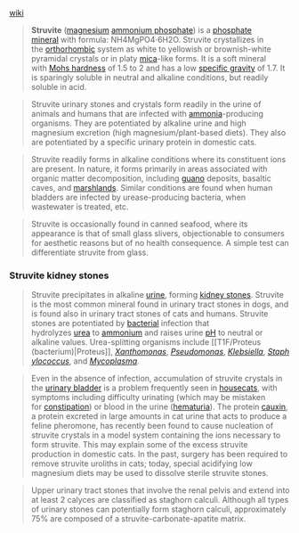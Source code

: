  [wiki](https://en.wikipedia.org/wiki/Struvite_stone#Struvite_kidney_stones "Struvite stone")
 
> **Struvite** ([magnesium](https://en.wikipedia.org/wiki/Magnesium "Magnesium") [ammonium phosphate](https://en.wikipedia.org/wiki/Ammonium_phosphate "Ammonium phosphate")) is a [phosphate mineral](https://en.wikipedia.org/wiki/Phosphate_mineral "Phosphate mineral") with formula: NH4MgPO4·6H2O. Struvite crystallizes in the [orthorhombic](https://en.wikipedia.org/wiki/Orthorhombic "Orthorhombic") system as white to yellowish or brownish-white pyramidal crystals or in platy [mica](https://en.wikipedia.org/wiki/Mica "Mica")-like forms. It is a soft mineral with [Mohs hardness](https://en.wikipedia.org/wiki/Mohs_hardness "Mohs hardness") of 1.5 to 2 and has a low [specific gravity](https://en.wikipedia.org/wiki/Specific_gravity "Specific gravity") of 1.7. It is sparingly soluble in neutral and alkaline conditions, but readily soluble in acid.

> Struvite urinary stones and crystals form readily in the urine of animals and humans that are infected with [ammonia](https://en.wikipedia.org/wiki/Ammonia "Ammonia")-producing organisms. They are potentiated by alkaline urine and high magnesium excretion (high magnesium/plant-based diets). They also are potentiated by a specific urinary protein in domestic cats.

>Struvite readily forms in alkaline conditions where its constituent ions are present. In nature, it forms primarily in areas associated with organic matter decomposition, including [guano](https://en.wikipedia.org/wiki/Guano "Guano") deposits, basaltic caves, and [marshlands](https://en.wikipedia.org/wiki/Marshland "Marshland"). Similar conditions are found when human bladders are infected by urease-producing bacteria, when wastewater is treated, etc.

> Struvite is occasionally found in canned seafood, where its appearance is that of small glass slivers, objectionable to consumers for aesthetic reasons but of no health consequence. A simple test can differentiate struvite from glass.

### Struvite kidney stones
> Struvite precipitates in alkaline [urine](https://en.wikipedia.org/wiki/Urine "Urine"), forming [kidney stones](https://en.wikipedia.org/wiki/Kidney_stones "Kidney stones"). Struvite is the most common mineral found in urinary tract stones in dogs, and is found also in urinary tract stones of cats and humans. Struvite stones are potentiated by [bacterial](https://en.wikipedia.org/wiki/Bacterial "Bacterial") infection that hydrolyzes [urea](https://en.wikipedia.org/wiki/Urea "Urea") to [ammonium](https://en.wikipedia.org/wiki/Ammonium "Ammonium") and raises urine [pH](https://en.wikipedia.org/wiki/PH "PH") to neutral or alkaline values. Urea-splitting organisms include [[T1F/Proteus (bacterium)|Proteus]], _[Xanthomonas](https://en.wikipedia.org/wiki/Xanthomonas "Xanthomonas")_, _[Pseudomonas](https://en.wikipedia.org/wiki/Pseudomonas "Pseudomonas")_, _[Klebsiella](https://en.wikipedia.org/wiki/Klebsiella "Klebsiella")_, _[Staphylococcus](https://en.wikipedia.org/wiki/Staphylococcus "Staphylococcus")_, and _[Mycoplasma](https://en.wikipedia.org/wiki/Mycoplasma "Mycoplasma")_.

> Even in the absence of infection, accumulation of struvite crystals in the [urinary bladder](https://en.wikipedia.org/wiki/Urinary_bladder "Urinary bladder") is a problem frequently seen in [housecats](https://en.wikipedia.org/wiki/Cat "Cat"), with symptoms including difficulty urinating (which may be mistaken for [constipation](https://en.wikipedia.org/wiki/Constipation "Constipation")) or blood in the urine ([hematuria](https://en.wikipedia.org/wiki/Hematuria "Hematuria")). The protein [cauxin](https://en.wikipedia.org/wiki/Cauxin "Cauxin"), a protein excreted in large amounts in cat urine that acts to produce a feline pheromone, has recently been found to cause nucleation of struvite crystals in a model system containing the ions necessary to form struvite. This may explain some of the excess struvite production in domestic cats. In the past, surgery has been required to remove struvite uroliths in cats; today, special acidifying low magnesium diets may be used to dissolve sterile struvite stones.

> Upper urinary tract stones that involve the renal pelvis and extend into at least 2 calyces are classified as staghorn calculi. Although all types of urinary stones can potentially form staghorn calculi, approximately 75% are composed of a struvite-carbonate-apatite matrix.